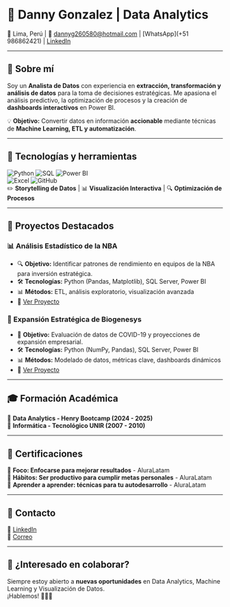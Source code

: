 # 🚀 Danny Gonzalez | Data Analytics

📍 Lima, Perú | 📧 dannyg260580@hotmail.com | [WhatsApp](+51 986862421) | [LinkedIn](https://www.linkedin.com/in/danny-gonzález-data-scientist)

---

## 🧐 Sobre mí  
Soy un **Analista de Datos** con experiencia en **extracción, transformación y análisis de datos** para la toma de decisiones estratégicas. Me apasiona el análisis predictivo, la optimización de procesos y la creación de **dashboards interactivos** en Power BI.  

💡 **Objetivo:** Convertir datos en información **accionable** mediante técnicas de **Machine Learning, ETL y automatización**.  

---

## 🔧 Tecnologías y herramientas  
![Python](https://img.shields.io/badge/-Python-3776AB?logo=python&logoColor=white) 
![SQL](https://img.shields.io/badge/-SQL-CC2927?logo=microsoftsqlserver&logoColor=white) 
![Power BI](https://img.shields.io/badge/-Power%20BI-F2C811?logo=powerbi&logoColor=black)  
![Excel](https://img.shields.io/badge/-Excel-217346?logo=microsoft-excel&logoColor=white) 
![GitHub](https://img.shields.io/badge/-GitHub-181717?logo=github&logoColor=white)  
✏️ **Storytelling de Datos** | 📊 **Visualización Interactiva** | 🔍 **Optimización de Procesos**

---

## 📌 Proyectos Destacados  
### 📊 Análisis Estadístico de la NBA  
- 🔍 **Objetivo:** Identificar patrones de rendimiento en equipos de la NBA para inversión estratégica.  
- 🛠 **Tecnologías:** Python (Pandas, Matplotlib), SQL Server, Power BI  
- 📊 **Métodos:** ETL, análisis exploratorio, visualización avanzada  
- 🔗 [Ver Proyecto](https://github.com/Dannydejesus/Proyecto-final-NBA)  

### 🚀 Expansión Estratégica de Biogenesys  
- 🏥 **Objetivo:** Evaluación de datos de COVID-19 y proyecciones de expansión empresarial.  
- 🛠 **Tecnologías:** Python (NumPy, Pandas), SQL Server, Power BI  
- 📊 **Métodos:** Modelado de datos, métricas clave, dashboards dinámicos  
- 🔗 [Ver Proyecto](#)  

---

## 🎓 Formación Académica  
📌 **Data Analytics - Henry Bootcamp (2024 - 2025)**  
📌 **Informática - Tecnológico UNIR (2007 - 2010)**  

---

## 📜 Certificaciones  
📑 **Foco: Enfocarse para mejorar resultados** - AluraLatam  
📑 **Hábitos: Ser productivo para cumplir metas personales** - AluraLatam  
📑 **Aprender a aprender: técnicas para tu autodesarrollo** - AluraLatam  

---

## 📩 Contacto  
💼 [LinkedIn](https://www.linkedin.com/in/danny-gonzález-data-scientist)  
📧 [Correo](mailto:dannyg260580@hotmail.com)  
 
---

## 🚀 ¿Interesado en colaborar?  
Siempre estoy abierto a **nuevas oportunidades** en Data Analytics, Machine Learning y Visualización de Datos.  
¡Hablemos! 👨‍💻✨
